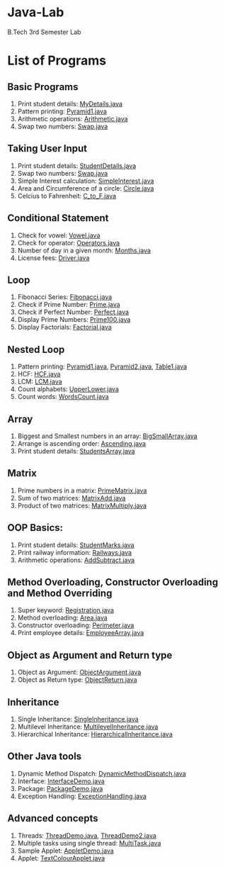 # Java-Lab
B.Tech 3rd Semester Lab

# List of Programs

## Basic Programs

1. Print student details: [MyDetails.java](./1/MyDetails.java)
2. Pattern printing: [Pyramid1.java](./1/Pyramid1.java)
3. Arithmetic operations: [Arithmetic.java](./1/Arithmetic.java)
4. Swap two numbers: [Swap.java](./1/Swap.java)

## Taking User Input

1. Print student details: [StudentDetails.java](./2/StudentDetails.java)
2. Swap two numbers: [Swap.java](./2/Swap.java)
3. Simple Interest calculation: [SimpleInterest.java](./2/SimpleInterest.java)
4. Area and Circumference of a circle: [Circle.java](./2/Circle.java)
5. Celcius to Fahrenheit: [C_to_F.java](./2/C_to_F.java)

## Conditional Statement

1. Check for vowel: [Vowel.java](./3/Vowel.java)
2. Check for operator: [Operators.java](./3/Operators.java)
3. Number of day in a given month: [Months.java](./3/Months.java)
4. License fees: [Driver.java](./3/Driver.java)

## Loop

1. Fibonacci Series: [Fibonacci.java](./4/Fibonacci.java)
2. Check if Prime Number: [Prime.java](./4/Prime.java)
3. Check if Perfect Number: [Perfect.java](./4/Perfect.java)
4. Display Prime Numbers: [Prime100.java](./4/Prime100.java)
5. Display Factorials: [Factorial.java](./4/Factorial.java)

## Nested Loop

1. Pattern printing: [Pyramid1.java](./5/Pyramid1.java), [Pyramid2.java](./5/Pyramid2.java), [Table1.java](./5/Table1.java)
2. HCF: [HCF.java](./5/HCF.java)
3. LCM: [LCM.java](./5/LCM.java)
4. Count alphabets: [UpperLower.java](./5/UpperLower.java)
5. Count words: [WordsCount.java](./5/WordsCount.java)

## Array

1. Biggest and Smallest numbers in an array: [BigSmallArray.java](./6/BigSmallArray.java)
2. Arrange is ascending order: [Ascending.java](./6/Ascending.java)
3. Print student details: [StudentsArray.java](./6/StudentsArray.java)

## Matrix

1. Prime numbers in a matrix: [PrimeMatrix.java](./7/PrimeMatrix.java)
2. Sum of two matrices: [MatrixAdd.java](./7/MatrixAdd.java)
3. Product of two matrices: [MatrixMultiply.java](./7/MatrixMultiply.java)

## OOP Basics:

1. Print student details: [StudentMarks.java](./8/StudentMarks.java)
2. Print railway information: [Railways.java](./8/Railways.java)
3. Arithmetic operations: [AddSubtract.java](./8/AddSubtract.java)

## Method Overloading, Constructor Overloading and Method Overriding

1. Super keyword: [Registration.java](./9/Registration.java)
2. Method overloading: [Area.java](./9/Area.java)
3. Constructor overloading: [Perimeter.java](./9/Perimeter.java)
4. Print employee details: [EmployeeArray.java](./9/EmployeeArray.java)

## Object as Argument and Return type

1. Object as Argument: [ObjectArgument.java](./10/ObjectArgument.java)
2. Object as Return type: [ObjectReturn.java](./10/ObjectReturn.java)

## Inheritance

1. Single Inheritance: [SingleInheritance.java](./11/SingleInheritance.java)
2. Multilevel Inheritance: [MultilevelInheritance.java](./11/MultilevelInheritance.java)
3. Hierarchical Inheritance: [HierarchicalInheritance.java](./11/HierarchicalInheritance.java)

## Other Java tools

1. Dynamic Method Dispatch: [DynamicMethodDispatch.java](./12/DynamicMethodDispatch.java)
2. Interface: [InterfaceDemo.java](./12/InterfaceDemo.java)
3. Package: [PackageDemo.java](./12/PackageDemo.java)
4. Exception Handling: [ExceptionHandling.java](./12/ExceptionHandling.java)

## Advanced concepts

1. Threads: [ThreadDemo.java](./13/ThreadDemo.java), [ThreadDemo2.java](./13/ThreadDemo2.java)
2. Multiple tasks using single thread: [MultiTask.java](./13/MultiTask.java)
3. Sample Applet: [AppletDemo.java](./13/AppletDemo.java)
4. Applet: [TextColourApplet.java](./13/TextColourApplet.java)
